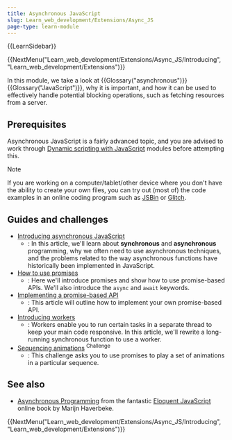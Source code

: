 ```yaml
---
title: Asynchronous JavaScript
slug: Learn_web_development/Extensions/Async_JS
page-type: learn-module
---
```


{{LearnSidebar}}

{{NextMenu("Learn_web_development/Extensions/Async_JS/Introducing", "Learn_web_development/Extensions")}}

In this module, we take a look at {{Glossary("asynchronous")}} {{Glossary("JavaScript")}}, why it is important, and how it can be used to effectively handle potential blocking operations, such as fetching resources from a server.

## Prerequisites

Asynchronous JavaScript is a fairly advanced topic, and you are advised to work through [Dynamic scripting with JavaScript](/en-US/docs/Learn_web_development/Core/Scripting) modules before attempting this.

> [!NOTE]
> If you are working on a computer/tablet/other device where you don't have the ability to create your own files, you can try out (most of) the code examples in an online coding program such as [JSBin](https://jsbin.com/) or [Glitch](https://glitch.com/).

## Guides and challenges

- [Introducing asynchronous JavaScript](/en-US/docs/Learn_web_development/Extensions/Async_JS/Introducing)
  - : In this article, we'll learn about **synchronous** and **asynchronous** programming, why we often need to use asynchronous techniques, and the problems related to the way asynchronous functions have historically been implemented in JavaScript.
- [How to use promises](/en-US/docs/Learn_web_development/Extensions/Async_JS/Promises)
  - : Here we'll introduce promises and show how to use promise-based APIs. We'll also introduce the `async` and `await` keywords.
- [Implementing a promise-based API](/en-US/docs/Learn_web_development/Extensions/Async_JS/Implementing_a_promise-based_API)
  - : This article will outline how to implement your own promise-based API.
- [Introducing workers](/en-US/docs/Learn_web_development/Extensions/Async_JS/Introducing_workers)
  - : Workers enable you to run certain tasks in a separate thread to keep your main code responsive. In this article, we'll rewrite a long-running synchronous function to use a worker.
- [Sequencing animations](/en-US/docs/Learn_web_development/Extensions/Async_JS/Sequencing_animations) <sup>Challenge</sup>
  - : This challenge asks you to use promises to play a set of animations in a particular sequence.

## See also

- [Asynchronous Programming](https://eloquentjavascript.net/11_async.html) from the fantastic [Eloquent JavaScript](https://eloquentjavascript.net/) online book by Marijn Haverbeke.

{{NextMenu("Learn_web_development/Extensions/Async_JS/Introducing", "Learn_web_development/Extensions")}}
